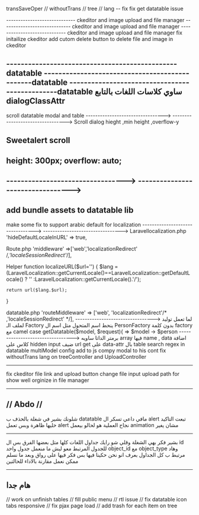 transSaveOper // withoutTrans // tree // lang -- fix
fix get datatable issue

----------------------------- ckeditor and image upload and file manager
----------------------------- ckeditor and image upload and file manager
----------------------------- ckeditor and image upload and file manager
fix initailize ckeditor
add cutom delete button to delete file and image in ckeditor

-----------------------------------------------datatable
-----------------------------------------------datatable
-----------------------------------------------datatable
ساوي كلاسات اللغات بالتابع dialogClassAttr
------------------------------------------------
scroll datatable modal and table 
--------------------------------->
--------------------------------->
Scroll dialog  hieght ,min height ,overflow-y

Sweetalert scroll
-------------------
height: 300px;
overflow: auto;
-------------------
--------------------------------->
--------------------------------->
---------------------------------------------
add bundle assets to datatable lib
---------------------------------------------
make some fix to support arabic default for localization
--------------------------------->
--------------------------------->
Laravellocalization.php
'hideDefaultLocaleInURL' => true,

Route.php
'middleware' =>['web','localizationRedirect' /*,'localeSessionRedirect'*/],


Helper
function localizeURL($url='')
{
    $lang = (LaravelLocalization::getCurrentLocale()==LaravelLocalization::getDefaultLocale()
        ? ''
        :LaravelLocalization::getCurrentLocale().'/');

    return url($lang.$url);
}

datatable.php
'routeMiddleware' => ['web', 'localizationRedirect'/* ,'localeSessionRedirect' */],
--------------------------------->
لما تعمل توليد لملف الـ Factory ينحط اسم المتحول متل اسم ال PersonFactory بدون كلمة factory مع camel case
getDatatable($model, $request){ => $model -> $person
--------------------------------->
برمتر الداتا ساويه array فيها name , data
اضافة كلاس على hidden input 
ضيف url get على data-attr بال table
search regex in datatable
multiModel config add to js compy modal to his cont
fix withoutTrans lang on treeController and UploadController

-----------
fix ckeditor file link and upload button
change file input upload path for show well orginize in file manager

------------
//  Abdo  //
------------

شلونك بشير
في شغلة بالحذف ب datatable
مافي داعي تسكر ال alert تبعت التاكيد خليها ظاهرة وبس تعمل alert نجاح العملية هو لحالو بيعمل animation مشان يغير

-----------

بشير فكر بهي الشغلة وقلي شو رايك
جداول اللغات كلها متل بعضها الفرق بس ال id للجدول المرتبط معو
ليش ما منعمل جدول واحد object_id مع object_type وهاد مرتبط ب كل الجداول
بعرف انو نحن حكينا فيها بس فكر فيها على رواق وبعد ما نسلم ممكن نعمل مقارنة بالاداء للحالتين

-----------
هام جدا  
-----------

// work on unfinish tables
// fill public menu
// rtl issue
// fix datatable icon tabs responsive
// fix pjax page load
// add trash for each item on tree